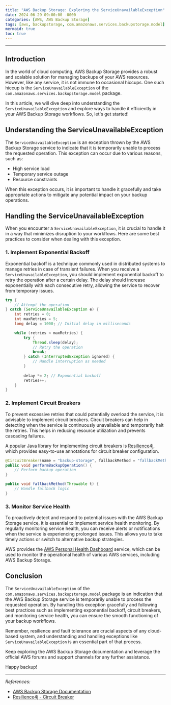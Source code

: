 ```yaml
---
title: "AWS Backup Storage: Exploring the ServiceUnavailableException"
date: 2024-06-29 09:00:00 -0000
categories: [AWS, AWS Backup Storage]
tags: [aws, backupstorage, com.amazonaws.services.backupstorage.model]
mermaid: true
toc: true
---
```



---

## Introduction

In the world of cloud computing, AWS Backup Storage provides a robust and scalable solution for managing backups of your AWS resources. However, like any service, it is not immune to occasional hiccups. One such hiccup is the `ServiceUnavailableException` of the `com.amazonaws.services.backupstorage.model` package.

In this article, we will dive deep into understanding the `ServiceUnavailableException` and explore ways to handle it efficiently in your AWS Backup Storage workflows. So, let's get started!

## Understanding the ServiceUnavailableException

The `ServiceUnavailableException` is an exception thrown by the AWS Backup Storage service to indicate that it is temporarily unable to process the requested operation. This exception can occur due to various reasons, such as:

- High service load
- Temporary service outage
- Resource constraints

When this exception occurs, it is important to handle it gracefully and take appropriate actions to mitigate any potential impact on your backup operations.

## Handling the ServiceUnavailableException

When you encounter a `ServiceUnavailableException`, it is crucial to handle it in a way that minimizes disruption to your workflows. Here are some best practices to consider when dealing with this exception.

### 1. Implement Exponential Backoff

Exponential backoff is a technique commonly used in distributed systems to manage retries in case of transient failures. When you receive a `ServiceUnavailableException`, you should implement exponential backoff to retry the operation after a certain delay. The delay should increase exponentially with each consecutive retry, allowing the service to recover from temporary issues.

```java
try {
    // Attempt the operation
} catch (ServiceUnavailableException e) {
    int retries = 0;
    int maxRetries = 5;
    long delay = 1000; // Initial delay in milliseconds

    while (retries < maxRetries) {
        try {
            Thread.sleep(delay);
            // Retry the operation
            break;
        } catch (InterruptedException ignored) {
            // Handle interruption as needed
        }
        
        delay *= 2; // Exponential backoff
        retries++;
    }
}
```

### 2. Implement Circuit Breakers

To prevent excessive retries that could potentially overload the service, it is advisable to implement circuit breakers. Circuit breakers can help in detecting when the service is continuously unavailable and temporarily halt the retries. This helps in reducing resource utilization and prevents cascading failures.

A popular Java library for implementing circuit breakers is [Resilience4j](https://resilience4j.readme.io/), which provides easy-to-use annotations for circuit breaker configuration.

```java
@CircuitBreaker(name = "backup-storage", fallbackMethod = "fallbackMethod")
public void performBackupOperation() {
    // Perform backup operation
}

public void fallbackMethod(Throwable t) {
    // Handle fallback logic
}
```

### 3. Monitor Service Health

To proactively detect and respond to potential issues with the AWS Backup Storage service, it is essential to implement service health monitoring. By regularly monitoring service health, you can receive alerts or notifications when the service is experiencing prolonged issues. This allows you to take timely actions or switch to alternative backup strategies.

AWS provides the [AWS Personal Health Dashboard](https://aws.amazon.com/personal-health-dashboard/) service, which can be used to monitor the operational health of various AWS services, including AWS Backup Storage.

## Conclusion

The `ServiceUnavailableException` of the `com.amazonaws.services.backupstorage.model` package is an indication that the AWS Backup Storage service is temporarily unable to process the requested operation. By handling this exception gracefully and following best practices such as implementing exponential backoff, circuit breakers, and monitoring service health, you can ensure the smooth functioning of your backup workflows.

Remember, resilience and fault tolerance are crucial aspects of any cloud-based system, and understanding and handling exceptions like `ServiceUnavailableException` is an essential part of that process.

Keep exploring the AWS Backup Storage documentation and leverage the official AWS forums and support channels for any further assistance.

Happy backup!

---

*References:*

- [AWS Backup Storage Documentation](https://docs.aws.amazon.com/backupstorage/latest/APIReference/Welcome.html)
- [Resilience4j - Circuit Breaker](https://resilience4j.readme.io/docs/circuitbreaker)